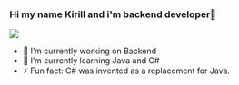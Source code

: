 ### Hi my name Kirill and i'm  backend developer👋
 

 ![](http://github-profile-summary-cards.vercel.app/api/cards/stats?username=Kirillkgr&theme=2077)
 -  🔭 I’m currently working on Backend 
 -  🌱 I’m currently learning Java and C# 
 -  ⚡ Fun fact: C# was invented as a replacement for Java.
<!--
**Kirillkgr/Kirillkgr** is a ✨ _special_ ✨ repository because its `README.md` (this file) appears on your GitHub profile.

Here are some ideas to get you started:

- 🔭 I’m currently working on ...
- 🌱 I’m currently learning ...
- 👯 I’m looking to collaborate on ...
- 🤔 I’m looking for help with ...
- 💬 Ask me about ...
- 📫 How to reach me: ...
- 😄 Pronouns: ...
- ⚡ Fun fact: ...
-->
